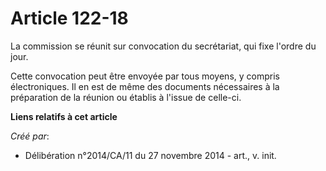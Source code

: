 # Article 122-18

La commission se réunit sur convocation du secrétariat, qui fixe l'ordre du jour.

Cette convocation peut être envoyée par tous moyens, y compris électroniques. Il en est de même des documents nécessaires à
la préparation de la réunion ou établis à l'issue de celle-ci.

**Liens relatifs à cet article**

_Créé par_:

  - Délibération n°2014/CA/11 du 27 novembre 2014 - art., v. init.

